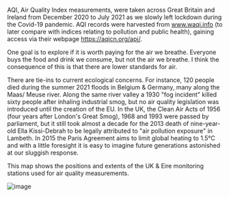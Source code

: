 AQI, Air Quality Index measurements, were taken across Great Britain and Ireland from December 2020 to July 2021 as we slowly left lockdown during the Covid-19 pandemic.  AQI records were harvested from www.waqi.info (to later compare with indices relating to pollution and public health), gaining access via their webpage https://aqicn.org/api/.

One goal is to explore if it is worth paying for the air we breathe. Everyone buys the food and drink we consume, but not the air we breathe. I think the consequence of this is that there are lower standards for air. 

There are tie-ins to current ecological concerns.  For instance, 120 people died during the summer 2021 floods in Belgium & Germany, many along the Maas/ Meuse river.  Along the same river valley a 1930 "fog incident" killed sixty people after inhaling industrial smog, but no air quality legislation was introduced until the creation of the EU.  In the UK, the Clean Air Acts of 1956 (four years after London's Great Smog), 1968 and 1993 were passed by parliament, but it still took almost a decade for the 2013 death of nine-year-old Ella Kissi-Debrah to be legally attributed to "air pollution exposure" in Lambeth.  In 2015 the Paris Agreement aims to limit global heating to 1.5°C and with a little foresight it is easy to imagine future generations astonished at our sluggish response.

This map shows the positions and extents of the UK & Eire monitoring stations used for air quality measurements.

![image](https://user-images.githubusercontent.com/38632007/127888832-baa0cef5-ffcb-4234-95bf-22b613c5bdb5.png)

